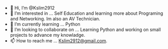 - 👋 Hi, I’m @Kslim2912
- 👀 I’m interested in ... Self Education and learning more about Programing and Networking. Im also an AV Technician. 
- 🌱 I’m currently learning ... Python
- 💞️ I’m looking to collaborate on ... Learning Python and working on small projects to advance my knowladge.
- 📫 How to reach me ... Kslim2912@gmail.com.

<!---
Kslim2912/Kslim2912 is a ✨ special ✨ repository because its `README.md` (this file) appears on your GitHub profile.
You can click the Preview link to take a look at your changes.
--->
